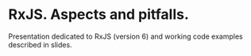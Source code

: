 # RxJS. Aspects and pitfalls.

Presentation dedicated to RxJS (version 6) and working code examples described in slides.

